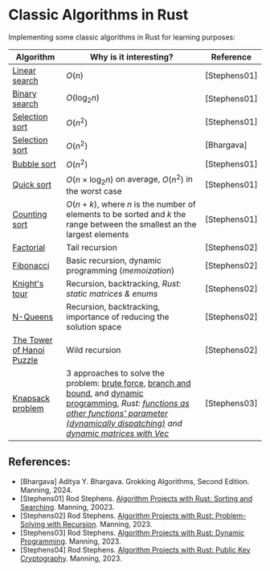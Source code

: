 # Classic Algorithms in Rust

Implementing some classic algorithms in Rust for learning purposes:

| Algorithm                                                                                                                                        | Why is it interesting?         |   Reference  |
|--------------------------------------------------------------------------------------------------------------------------------------------------|--------------------------------|--------------|
| [Linear search](https://github.com/rheradio/classic-algorithms-in-rust/blob/main/sort_and_search/src/search/linear_search.rs)                    | $O(n)$                         | [Stephens01] |
| [Binary search](https://github.com/rheradio/classic-algorithms-in-rust/blob/main/sort_and_search/src/search/binary_search.rs)                    | $O(\mathrm{log}_2 n)$          | [Stephens01] |
[Selection sort](https://github.com/rheradio/classic-algorithms-in-rust/blob/main/sort_and_search/src/sort/selection_sort.rs)                      | $O(n^2)$                         | [Stephens01] |        
| [Selection sort](https://github.com/rheradio/classic-algorithms-in-rust/blob/main/sort_and_search/src/sort/selection_sort.rs)                    | $O(n^2)$                       | [Bhargava]   |
| [Bubble sort](https://github.com/rheradio/classic-algorithms-in-rust/blob/main/sort_and_search/src/sort/bubble_sort.rs)                          | $O(n^2)$                       | [Stephens01] |
| [Quick sort](https://github.com/rheradio/classic-algorithms-in-rust/blob/main/sort_and_search/src/sort/quick_sort.rs)                            | $O(n \times \mathrm{log}_2 n)$ on average, $O(n^2)$ in the worst case | [Stephens01] |
| [Counting sort](https://github.com/rheradio/classic-algorithms-in-rust/blob/main/sort_and_search/src/sort/counting_sort.rs)                      | $O(n + k)$, where $n$ is the number of elements to be sorted and $k$ the range between the smallest an the largest elements | [Stephens01] |                  
| [Factorial](https://github.com/rheradio/classic-algorithms-in-rust/tree/main/recursion/src/factorial)                                            | Tail recursion                | [Stephens02] |                  
| [Fibonacci](https://github.com/rheradio/classic-algorithms-in-rust/tree/main/recursion/src/fibonacci)                                            | Basic recursion, dynamic programming (*memoization*) | [Stephens02] |                   
| [Knight's tour](https://github.com/rheradio/classic-algorithms-in-rust/blob/main/recursion/src/knights_tour/knights_tour.rs)                     | Recursion, backtracking, *Rust: static matrices & enums* | [Stephens02] | 
| [N-Queens](https://github.com/rheradio/classic-algorithms-in-rust/tree/main/recursion/src/n_queens)                                              | Recursion, backtracking, importance of reducing the solution space | [Stephens02] | 
| [The Tower of Hanoi Puzzle](https://github.com/rheradio/classic-algorithms-in-rust/blob/main/recursion/src/hanoi_tower/hanoi_tower.rs)           | Wild recursion | [Stephens02] |
| [Knapsack problem](https://github.com/rheradio/classic-algorithms-in-rust/tree/main/knapsack/src)           | 3 approaches to solve the problem: [brute force](https://github.com/rheradio/classic-algorithms-in-rust/blob/main/knapsack/src/exhaustive_search.rs), [branch and bound](https://github.com/rheradio/classic-algorithms-in-rust/blob/main/knapsack/src/branch_and_bound.rs), and [dynamic programming](https://github.com/rheradio/classic-algorithms-in-rust/blob/main/knapsack/src/dynamic_programming.rs), *Rust: [functions as other functions' parameter (dynamically dispatching)](https://github.com/rheradio/classic-algorithms-in-rust/blob/c24bbc6b9b9b3fbdc3a4d6706af0356d2cb07c0d/knapsack/src/main.rs#L10) and [dynamic matrices with Vec](https://github.com/rheradio/classic-algorithms-in-rust/blob/main/knapsack/src/dynamic_programming.rs)* | [Stephens03] |

## References: 

+ [Bhargava] Aditya Y. Bhargava. Grokking Algorithms, Second Edition. Manning, 2024.
+ [Stephens01] Rod Stephens. [Algorithm Projects with Rust: Sorting and Searching](https://www.manning.com/liveproject/sorting-and-searching-rust). Manning, 20023.
+ [Stephens02] Rod Stephens. [Algorithm Projects with Rust: Problem-Solving with Recursion](https://www.manning.com/liveproject/problem-solving-with-recursion-rust). Manning, 2023.
+ [Stephens03] Rod Stephens. [Algorithm Projects with Rust: Dynamic Programming](https://www.manning.com/liveproject/dynamic-programming-rust). Manning, 2023.
+ [Stephens04] Rod Stephens. [Algorithm Projects with Rust: Public Key Cryptography](https://www.manning.com/liveproject/public-key-cryptography-rust). Manning, 2023.
